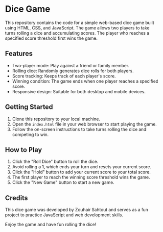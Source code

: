 # Dice Game

This repository contains the code for a simple web-based dice game built using HTML, CSS, and JavaScript. The game allows two players to take turns rolling a dice and accumulating scores. The player who reaches a specified score threshold first wins the game.

## Features

- Two-player mode: Play against a friend or family member.
- Rolling dice: Randomly generates dice rolls for both players.
- Score tracking: Keeps track of each player's score.
- Winning condition: The game ends when one player reaches a specified score.
- Responsive design: Suitable for both desktop and mobile devices.

## Getting Started

1. Clone this repository to your local machine.
2. Open the `index.html` file in your web browser to start playing the game.
3. Follow the on-screen instructions to take turns rolling the dice and competing to win.

## How to Play

1. Click the "Roll Dice" button to roll the dice.
2. Avoid rolling a 1, which ends your turn and resets your current score.
3. Click the "Hold" button to add your current score to your total score.
4. The first player to reach the winning score threshold wins the game.
5. Click the "New Game" button to start a new game.

## Credits

This dice game was developed by Zouhair Sahtout and serves as a fun project to practice JavaScript and web development skills.


Enjoy the game and have fun rolling the dice!
